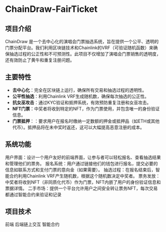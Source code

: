 # ChainDraw-FairTicket
## 项目介绍
ChainDraw 是一个去中心化的演唱会门票抽选系统，旨在提供一个公平、透明的门票分配平台。我们利用区块链技术和Chainlink的VRF（可验证随机函数）来确保抽选过程的公正性和不可预测性。此项目不仅增加了演唱会门票销售的透明度，还有效防止了黄牛和重复注册问题。

## 主要特性
- **去中心化**：完全在区块链上运行，确保所有交易和抽选过程的透明性。
- **公平性抽选**：利用Chainlink VRF生成随机数，确保每次抽选的公正性。
- **抗女巫攻击**：通过KYC验证和抵押系统，有效预防重复注册和女巫攻击。
- **NFT门票**：中奖者将收到特定的NFT，作为门票使用，并包含唯一的身份验证信息。
- **门票抵押**：：要求用户在报名时缴纳一定数额的押金或抵押品（如ETH或其他代币）。抵押品将在未中奖时返还，这可以大幅提高恶意注册的成本。

## 系统功能
用户界面：设计一个用户友好的前端界面，让参与者可以轻松报名、查看抽选结果和管理他们的票务。
报名系统：用户通过链接他们的钱包进行报名，提交必要的信息如联系方式和支付门票的意向金（如果需要）。
抽选过程：在报名结束后，智能合约利用Chainlink VRF产生随机数，根据这个随机数决定中奖者。
票务发放：中奖者将收到NFT（非同质化代币）作为门票，NFT内嵌了用户的身份验证信息和票据详情。
二手市场：提供一个平台允许用户之间安全转让票务NFT，每次交易都通过智能合约来验证和记录

## 项目技术
  前端
  后端链上交互
  智能合约